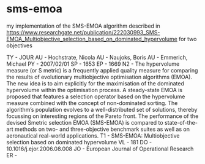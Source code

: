 # sms-emoa

my implementation of the SMS-EMOA algorithm described in https://www.researchgate.net/publication/222030993_SMS-EMOA_Multiobjective_selection_based_on_dominated_hypervolume for two objectives

TY  - JOUR
AU  - Hochstrate, Nicola
AU  - Naujoks, Boris
AU  - Emmerich, Michael
PY  - 2007/02/01
SP  - 1653
EP  - 1669
N2  - The hypervolume measure (or S metric) is a frequently applied quality measure for comparing the results of evolutionary multiobjective optimisation algorithms (EMOA). The new idea is to aim explicitly for the maximisation of the dominated hypervolume within the optimisation process. A steady-state EMOA is proposed that features a selection operator based on the hypervolume measure combined with the concept of non-dominated sorting. The algorithm’s population evolves to a well-distributed set of solutions, thereby focussing on interesting regions of the Pareto front. The performance of the devised Smetric selection EMOA (SMS-EMOA) is compared to state-of-the-art methods on two- and three-objective benchmark suites as well as on aeronautical real-world applications.
T1  - SMS-EMOA: Multiobjective selection based on dominated hypervolume
VL  - 181
DO  - 10.1016/j.ejor.2006.08.008
JO  - European Journal of Operational Research
ER  - 
